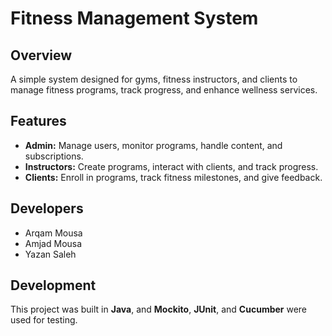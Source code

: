 # Fitness Management System

## Overview

A simple system designed for gyms, fitness instructors, and clients to manage fitness programs, track progress, and
enhance wellness services.

## Features

- **Admin:** Manage users, monitor programs, handle content, and subscriptions.
- **Instructors:** Create programs, interact with clients, and track progress.
- **Clients:** Enroll in programs, track fitness milestones, and give feedback.

## Developers

- Arqam Mousa
- Amjad Mousa
- Yazan Saleh

## Development

This project was built in **Java**, and **Mockito**, **JUnit**, and **Cucumber** were used for testing.  
